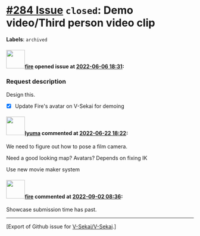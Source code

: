 # [\#284 Issue](https://github.com/V-Sekai/V-Sekai/issues/284) `closed`: Demo video/Third person video clip
**Labels**: `archived`


#### <img src="https://avatars.githubusercontent.com/u/32321?u=c2e06a3d2b49a467aa907e54aa259516440267cc&v=4" width="50">[fire](https://github.com/fire) opened issue at [2022-06-06 18:31](https://github.com/V-Sekai/V-Sekai/issues/284):

### Request description

Design this.

- [x] Update Fire's avatar on V-Sekai for demoing

#### <img src="https://avatars.githubusercontent.com/u/39946030?v=4" width="50">[lyuma](https://github.com/lyuma) commented at [2022-06-22 18:22](https://github.com/V-Sekai/V-Sekai/issues/284#issuecomment-1163462646):

We need to figure out how to pose a film camera.

Need a good looking map?
Avatars?
Depends on fixing IK

Use new movie maker system

#### <img src="https://avatars.githubusercontent.com/u/32321?u=c2e06a3d2b49a467aa907e54aa259516440267cc&v=4" width="50">[fire](https://github.com/fire) commented at [2022-09-02 08:36](https://github.com/V-Sekai/V-Sekai/issues/284#issuecomment-1235229151):

Showcase submission time has past.


-------------------------------------------------------------------------------



[Export of Github issue for [V-Sekai/V-Sekai](https://github.com/V-Sekai/V-Sekai).]
